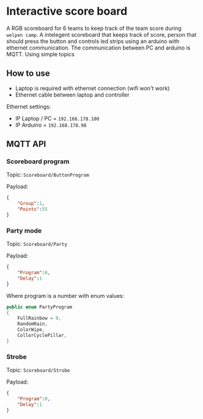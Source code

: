 # Interactive score board

A RGB scoreboard for 6 teams to keep track of the team score during `welpen camp`.
A intelegent scoreboard that keeps track of score, person that should press the button and controls led strips using an arduino with ethernet communication. The communication between PC and arduino is MQTT. Using simple topics

## How to use

* Laptop is required with ethernet connection (wifi won't work)
* Ethernet cable between laptop and controller

Ethernet settings:  

* IP Laptop / PC = `192.168.178.100`
* IP Arduino = `192.168.178.98`

## MQTT API

### Scoreboard program

Topic: `Scoreboard/ButtonProgram`

Payload:

```json
{
    "Group":1,
    "Points":55
}
```

### Party mode

Topic: `Scoreboard/Party`

Payload:

```json
{
    "Program":0,
    "Delay":1
}
```

Where program is a number with enum values:

``` csharp
public enum PartyProgram
{
    FullRainbow = 0,
    RandomRain,
    ColorWipe,
    CollorCyclePillar,
}
```

### Strobe

Topic: `Scoreboard/Strobe`

Payload:

```json
{
    "Program":0,
    "Delay":1
}
```
